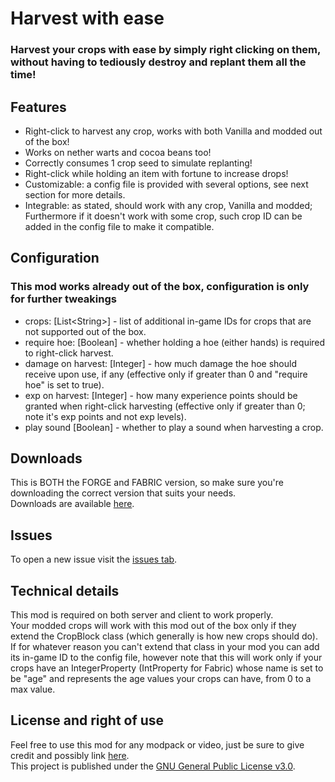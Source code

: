 # Harvest with ease
### Harvest your crops with ease by simply right clicking on them, without having to tediously destroy and replant them all the time!

## Features
- Right-click to harvest any crop, works with both Vanilla and modded out of the box!
- Works on nether warts and cocoa beans too!
- Correctly consumes 1 crop seed to simulate replanting!
- Right-click while holding an item with fortune to increase drops!
- Customizable: a config file is provided with several options, see next section for more details.
- Integrable: as stated, should work with any crop, Vanilla and modded; Furthermore if it doesn't work with some crop, such crop ID can be added in the config file to make it compatible.

## Configuration
### This mod works already out of the box, configuration is only for further tweakings
- crops: \[List\<String\>\] - list of additional in-game IDs for crops that are not supported out of the box.
- require hoe: \[Boolean\] - whether holding a hoe (either hands) is required to right-click harvest.
- damage on harvest: \[Integer\] - how much damage the hoe should receive upon use, if any (effective only if greater than 0 and "require hoe" is set to true).
- exp on harvest: \[Integer\] - how many experience points should be granted when right-click harvesting (effective only if greater than 0; note it's exp points and not exp levels).
- play sound \[Boolean\] - whether to play a sound when harvesting a crop.

## Downloads
This is BOTH the FORGE and FABRIC version, so make sure you're downloading the correct version that suits your needs.  
Downloads are available [here](https://www.curseforge.com/minecraft/mc-mods/harvest-with-ease/files).

## Issues
To open a new issue visit the [issues tab](https://github.com/Nyphet/harvest-with-ease/issues).

## Technical details
This mod is required on both server and client to work properly.  
Your modded crops will work with this mod out of the box only if they extend the CropBlock class (which generally is how new crops should do).  
If for whatever reason you can't extend that class in your mod you can add its in-game ID to the config file, however note that this will work only if your crops have an IntegerProperty (IntProperty for Fabric) whose name is set to be "age" and represents the age values your crops can have, from 0 to a max value.

## License and right of use
Feel free to use this mod for any modpack or video, just be sure to give credit and possibly link [here](https://github.com/Nyphet/harvest-with-ease#readme).  
This project is published under the [GNU General Public License v3.0](https://github.com/Nyphet/harvest-with-ease/blob/1.18.2/main/LICENSE).
